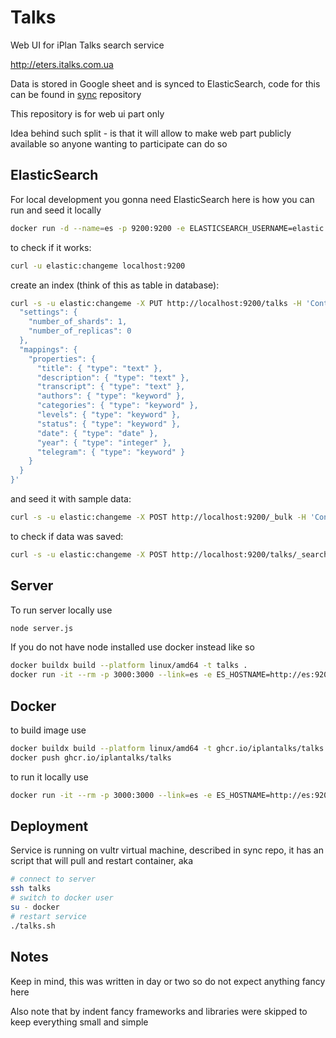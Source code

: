 # Talks

Web UI for iPlan Talks search service

http://eters.italks.com.ua

Data is stored in Google sheet and is synced to ElasticSearch, code for this can be found in [sync](https://github.com/iplantalks/sync) repository

This repository is for web ui part only

Idea behind such split - is that it will allow to make web part publicly available so anyone wanting to participate can do so

## ElasticSearch

For local development you gonna need ElasticSearch here is how you can run and seed it locally

```bash
docker run -d --name=es -p 9200:9200 -e ELASTICSEARCH_USERNAME=elastic -e ELASTIC_PASSWORD=changeme -e "discovery.type=single-node" -e "xpack.security.enabled=true" -e "xpack.security.enrollment.enabled=false" docker.elastic.co/elasticsearch/elasticsearch:8.11.1
```

to check if it works:

```bash
curl -u elastic:changeme localhost:9200
```

create an index (think of this as table in database):

```bash
curl -s -u elastic:changeme -X PUT http://localhost:9200/talks -H 'Content-Type: application/json' -d '{
  "settings": {
    "number_of_shards": 1,
    "number_of_replicas": 0
  },
  "mappings": {
    "properties": {
      "title": { "type": "text" },
      "description": { "type": "text" },
      "transcript": { "type": "text" },
      "authors": { "type": "keyword" },
      "categories": { "type": "keyword" },
      "levels": { "type": "keyword" },
      "status": { "type": "keyword" },
      "date": { "type": "date" },
      "year": { "type": "integer" },
      "telegram": { "type": "keyword" }
    }
  }
}'
```

and seed it with sample data:

```bash
curl -s -u elastic:changeme -X POST http://localhost:9200/_bulk -H 'Content-Type: application/x-ndjson' --data-binary @seed.json
```

to check if data was saved:

```bash
curl -s -u elastic:changeme -X POST http://localhost:9200/talks/_search -H 'Content-Type: application/json' -d '{"_source":["title"],"size":3,"query":{"match_all":{}}}'
```

## Server

To run server locally use

```bash
node server.js
```

If you do not have node installed use docker instead like so

```bash
docker buildx build --platform linux/amd64 -t talks .
docker run -it --rm -p 3000:3000 --link=es -e ES_HOSTNAME=http://es:9200 talks
```

## Docker

to build image use

```bash
docker buildx build --platform linux/amd64 -t ghcr.io/iplantalks/talks:latest .
docker push ghcr.io/iplantalks/talks
```

to run it locally use

```bash
docker run -it --rm -p 3000:3000 --link=es -e ES_HOSTNAME=http://es:9200 ghcr.io/iplantalks/talks
```

## Deployment

Service is running on vultr virtual machine, described in sync repo, it has an script that will pull and restart container, aka

```bash
# connect to server
ssh talks
# switch to docker user
su - docker
# restart service
./talks.sh
```

## Notes

Keep in mind, this was written in day or two so do not expect anything fancy here

Also note that by indent fancy frameworks and libraries were skipped to keep everything small and simple
